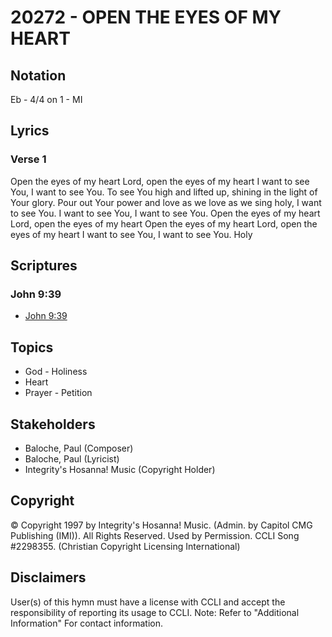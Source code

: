 # 20272 - OPEN THE EYES OF MY HEART

## Notation

Eb - 4/4 on 1 - MI

## Lyrics

### Verse 1

Open the eyes of my heart Lord, open the eyes of my heart I want to see You, I want to see You.  To see You high and lifted up, shining in the light of Your glory. Pour out Your power and love as we love as we sing  holy,  I want to see You. I want to see You, I want to see You. Open the eyes of my heart Lord, open the eyes of my heart Open the eyes of my heart Lord, open the eyes of my heart I want to see You, I want to see You. Holy


## Scriptures

### John 9:39

- [John 9:39](https://www.biblegateway.com/passage/?search=John%209%3A39)


## Topics

- God - Holiness
- Heart
- Prayer - Petition

## Stakeholders

- Baloche, Paul (Composer)
- Baloche, Paul (Lyricist)
- Integrity's Hosanna! Music (Copyright Holder)

## Copyright

© Copyright 1997 by Integrity's Hosanna! Music. (Admin. by Capitol CMG Publishing (IMI)). All Rights Reserved. Used by Permission. CCLI Song #2298355.
(Christian Copyright Licensing International)

## Disclaimers

User(s) of this hymn must have a license with CCLI and accept the responsibility of reporting its usage to CCLI.
Note: Refer to "Additional Information" For contact information.

